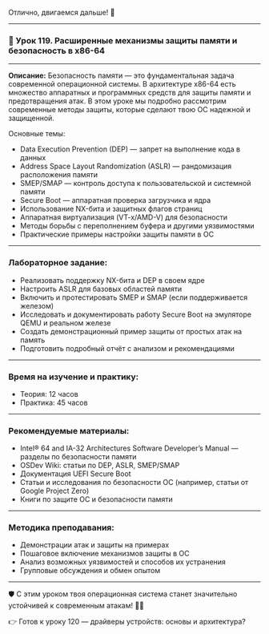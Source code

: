 Отлично, двигаемся дальше! 🚀

---

### 🔹 Урок 119. Расширенные механизмы защиты памяти и безопасность в x86-64

---

**Описание:**
Безопасность памяти — это фундаментальная задача современной операционной системы. В архитектуре x86-64 есть множество аппаратных и программных средств для защиты памяти и предотвращения атак. В этом уроке мы подробно рассмотрим современные методы защиты, которые сделают твою ОС надежной и защищенной.

Основные темы:

* Data Execution Prevention (DEP) — запрет на выполнение кода в данных
* Address Space Layout Randomization (ASLR) — рандомизация расположения памяти
* SMEP/SMAP — контроль доступа к пользовательской и системной памяти
* Secure Boot — аппаратная проверка загрузчика и ядра
* Использование NX-бита и защитных флагов страниц
* Аппаратная виртуализация (VT-x/AMD-V) для безопасности
* Методы борьбы с переполнением буфера и другими уязвимостями
* Практические примеры настройки защиты памяти в ОС

---

### Лабораторное задание:

* Реализовать поддержку NX-бита и DEP в своем ядре
* Настроить ASLR для базовых областей памяти
* Включить и протестировать SMEP и SMAP (если поддерживается железом)
* Исследовать и документировать работу Secure Boot на эмуляторе QEMU и реальном железе
* Создать демонстрационный пример защиты от простых атак на память
* Подготовить подробный отчёт с анализом и рекомендациями

---

### Время на изучение и практику:

* Теория: 12 часов
* Практика: 45 часов

---

### Рекомендуемые материалы:

* Intel® 64 and IA-32 Architectures Software Developer’s Manual — разделы по безопасности памяти
* OSDev Wiki: статьи по DEP, ASLR, SMEP/SMAP
* Документация UEFI Secure Boot
* Статьи и исследования по безопасности ОС (например, статьи от Google Project Zero)
* Книги по защите ОС и безопасности памяти

---

### Методика преподавания:

* Демонстрации атак и защиты на примерах
* Пошаговое включение механизмов защиты в ОС
* Анализ возможных уязвимостей и способов их устранения
* Групповые обсуждения и обмен опытом

---

🛡️ С этим уроком твоя операционная система станет значительно устойчивей к современным атакам! 🚀🔐

👉 Готов к уроку 120 — драйверы устройств: основы и архитектура?
